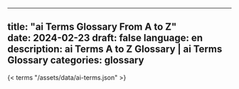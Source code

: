 
---
title: "ai Terms Glossary From A to Z"  
date: 2024-02-23
draft: false
language: en
description: ai Terms A to Z Glossary | ai Terms Glossary
categories: glossary
---

{< terms "/assets/data/ai-terms.json" >}
